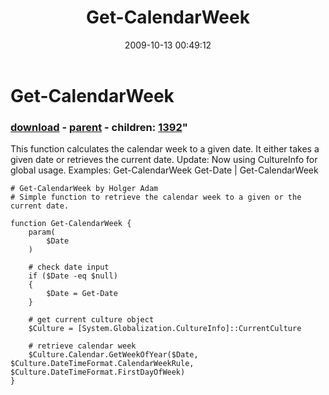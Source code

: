 ﻿---
pid:            1391
parent:         1383
children:       1392
poster:         Holger Adam
title:          Get-CalendarWeek
date:           2009-10-13 00:49:12
format:         posh
---

# Get-CalendarWeek

### [download](1391.ps1) - [parent](1383.md) - children: [1392](1392.md)"

This function calculates the calendar week to a given date. It either takes a given date or retrieves the current date.
Update: Now using CultureInfo for global usage.
Examples:
Get-CalendarWeek
Get-Date | Get-CalendarWeek


```posh
# Get-CalendarWeek by Holger Adam
# Simple function to retrieve the calendar week to a given or the current date.

function Get-CalendarWeek {
	param(
		$Date
	)
	
	# check date input
	if ($Date -eq $null)
	{
		$Date = Get-Date
	}

	# get current culture object
	$Culture = [System.Globalization.CultureInfo]::CurrentCulture
	
	# retrieve calendar week
	$Culture.Calendar.GetWeekOfYear($Date, $Culture.DateTimeFormat.CalendarWeekRule, $Culture.DateTimeFormat.FirstDayOfWeek)
}
```

